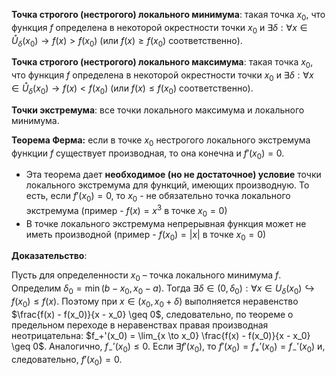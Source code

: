 **Точка строгого (нестрогого) локального минимума**: такая точка $x_0$, что функция $f$ определена в некоторой окрестности точки $x_0$ и $\exists \delta: \forall x \in \mathring{U}_{\delta}(x_0) \rightarrow f(x) > f(x_0)$ (или $f(x) \geq f(x_0)$ соответственно).

**Точка строгого (нестрогого) локального максимума**: такая точка $x_0$, что функция $f$ определена в некоторой окрестности точки $x_0$ и $\exists \delta: \forall x \in \mathring{U}_{\delta}(x_0) \rightarrow f(x) < f(x_0)$ (или $f(x) \leq f(x_0)$ соответственно).

**Точки экстремума**: все точки локального  максимума и локального минимума.

**Теорема Ферма:** если в точке $x_0$ нестрогого локального экстремума функции $f$ существует производная, то она конечна  и $f'(x_0) = 0$.

- Эта теорема дает **необходимое (но не достаточное)  условие** точки локального экстремума для функций, имеющих производную. То есть, если $f'(x_0) = 0$, то $x_0$ - не обязательно точка локального экстремума (пример - $f(x) = x^3$ в точке $x_0 = 0$)
- В точке локального экстремума непрерывная функция может не иметь производной (пример - $f(x_0) = |x|$ в точке $x_0 = 0$)

**Доказательство**:

Пусть для определенности $x_0$ – точка локального минимума $f$. Определим $\delta_0 = \min(b - x_0, x_0 - a)$. Тогда $\exists \delta \in (0, \delta_0): \forall x \in U_\delta(x_0) \hookrightarrow f(x_0) \leq f(x)$. Поэтому при $x \in (x_0, x_0 + \delta)$ выполняется неравенство $\frac{f(x) - f(x_0)}{x - x_0} \geq 0$, следовательно, по теореме о предельном переходе в неравенствах правая производная неотрицательна: $f_+'(x_0) = \lim_{x \to x_0} \frac{f(x) - f(x_0)}{x - x_0} \geq 0$. Аналогично, $f_-'(x_0) \leq 0$. Если $\exists f'(x_0)$, то $f'(x_0) = f_+'(x_0) = f_-'(x_0)$  и, следовательно,  $f'(x_0) = 0$.
